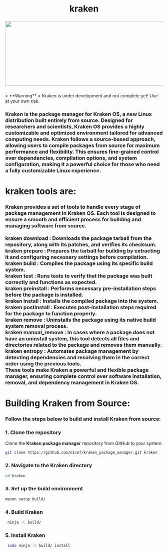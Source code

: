 <h1 align="center">kraken</h1>

###

<div align="center">
  <img height="206"  width="600" src="https://imgs.search.brave.com/HVy-_kyd8IZ0EDeOZFiovJbtW2AZnIapodG8_h7Ia4I/rs:fit:860:0:0:0/g:ce/aHR0cHM6Ly9jZG4u/d2FsbHBhcGVyc2Fm/YXJpLmNvbS8yMy8x/L0hwRk54VC5qcGc" />
</div>

###
<div align="left">
  > **Warning**  
  > Kraken is under development and not complete yet! Use at your own risk.

  <h3>
    Kraken is the package manager for Kraken OS, a new Linux distribution built entirely from source. Designed for researchers and scientists, Kraken OS provides a highly customizable and optimized environment tailored for advanced computing needs. Kraken follows a source-based approach, allowing users to compile packages from source for maximum performance and flexibility. This ensures fine-grained control over dependencies, compilation options, and system configuration, making it a powerful choice for those who need a fully customizable Linux experience.
  </h3>
</div>




###

<h1 align="left">kraken tools are:</h1>

###

<h3 align="left">Kraken provides a set of tools to handle every stage of package management in Kraken OS. Each tool is designed to ensure a smooth and efficient process for building and managing software from source.<br><br>kraken download : Downloads the package tarball from the repository, along with its patches, and verifies its checksum.<br>kraken prepare : Prepares the tarball for building by extracting it and configuring necessary settings before compilation.<br>kraken build : Compiles the package using its specific build system.<br>kraken test : Runs tests to verify that the package was built correctly and functions as expected.<br>kraken preinstall : Performs necessary pre-installation steps before the package is installed.<br>kraken install : Installs the compiled package into the system.<br>kraken postinstall : Executes post-installation steps required for the package to function properly.<br>kraken remove : Uninstalls the package using its native build system removal process.<br>kraken manual_remove : In cases where a package does not have an uninstall system, this tool detects all files and directories related to the package and removes them manually.<br>kraken entropy : Automates package management by detecting dependencies and resolving them in the correct order using the previous tools.<br>These tools make Kraken a powerful and flexible package manager, ensuring complete control over software installation, removal, and dependency management in Kraken OS.</h3>

###

<h1 align="left">Building Kraken from Source:</h1>

###

<h3 align="left">Follow the steps below to build and install Kraken from source:</h3>

### 1. Clone the repository
Clone the **Kraken package manager** repository from GitHub to your system:
```sh
git clone https://github.com/n1cef/kraken_package_manager.git kraken

```
### 2. Navigate to the Kraken directory

```sh
cd kraken

```
### 3. Set up the build environment

```sh
meson setup build/


```

### 4.  Build Kraken

```sh
 ninja -C build/


```
### 5. Install Kraken

```sh
 sudo ninja -C build/ install



```



